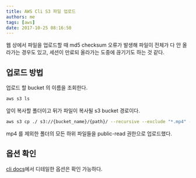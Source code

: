 ```yaml
---
title: AWS Cli S3 파일 업로드
authors: me
tags: [aws]
date: 2017-10-25 08:16:50
---
```


웹 상에서 파일을 업로드할 때 md5 checksum 오류가 발생해 파일이 전체가 다 안 올라가는 경우도 있고, 세션이 만료되 올라가는 도중에 끊기기도 하는 것 같다.

## 업로드 방법

업로드 할 bucket 의 이름을 조회한다.

```bash
aws s3 ls
```

앞이 복사할 폴더이고 뒤가 파일이 복사될 s3 bucket 경로이다.

```bash
aws s3 cp ./ s3://{bucket_name}/{path}/ --recursive --exclude "*.mp4" --acl public-read
```

mp4 를 제외한 폴더의 모든 하위 파일들을 public-read 권한으로 업로드했다.

## 옵션 확인

[cli docs](http://docs.aws.amazon.com/cli/latest/reference/s3/cp.html)에서 디테일한 옵션은 확인 가능하다.
